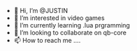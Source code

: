 - 👋 Hi, I’m @JUSTIN 
- 👀 I’m interested in video games
- 🌱 I’m currently learning .lua prgramming
- 💞️ I’m looking to collaborate on qb-core
- 📫 How to reach me ....

<!---
PETER-PARKER69/PETER-PARKER69 is a ✨ special ✨ repository because its `README.md` (this file) appears on your GitHub profile.
You can click the Preview link to take a look at your changes.
--->
